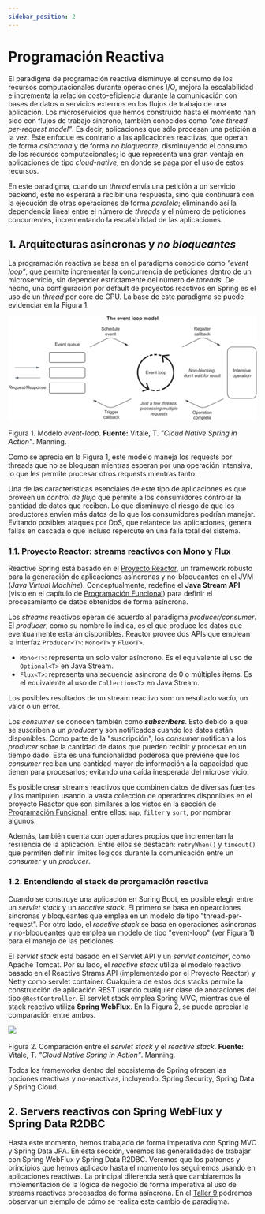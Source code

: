 ```yaml
---
sidebar_position: 2
---
```


# Programación Reactiva

El paradigma de programación reactiva disminuye el consumo de los recursos computacionales durante operaciones I/O, mejora la escalabilidad e incrementa la relación costo-eficiencia durante la comunicación con bases de datos o servicios externos en los flujos de trabajo de una aplicación. Los microservicios que hemos construido hasta el momento han sido con flujos de trabajo síncrono, también conocidos como _"one thread-per-request model"_. Es decir, aplicaciones que sólo procesan una petición a la vez. Este enfoque es contrario a las aplicaciones reactivas, que operan de forma _asíncrona_ y de forma _no bloqueante_, disminuyendo el consumo de los recursos computacionales; lo que representa una gran ventaja en aplicaciones de tipo _cloud-native_, en donde se paga por el uso de estos recursos. 

En este paradigma, cuando un _thread_ envía una petición a un servicio backend, este no esperará a recibir una respuesta, sino que continuará con la ejecución de otras operaciones de forma _paralela_; eliminando así la dependencia lineal entre el número de _threads_ y el número de peticiones concurrentes, incrementando la escalabilidad de las aplicaciones. 

## 1. Arquitecturas asíncronas y _no bloqueantes_

La programación reactiva se basa en el paradigma conocido como _"event loop"_, que permite incrementar la concurrencia de peticiones dentro de un microservicio, sin depender estrictamente del número de _threads_. De hecho, una configuración por default de proyectos reactivos en Spring es el uso de un _thread_ por core de CPU. La base de este paradigma se puede evidenciar en la Figura 1.

![](../../static/img/concurrencia_paralelismo/reactive/event-loop.png)

Figura 1. Modelo _event-loop_. __Fuente:__ Vitale, T. _"Cloud Native Spring in Action"_. Manning.

Como se aprecia en la Figura 1, este modelo maneja los requests por threads que no se bloquean mientras esperan por una operación intensiva, lo que les permite procesar otros requests mientras tanto.

Una de las características esenciales de este tipo de aplicaciones es que proveen un _control de flujo_ que permite a los consumidores controlar la cantidad de datos que reciben. Lo que disminuye el riesgo de que los productores envíen más datos de lo que los consumidores podrían manejar. Evitando posibles ataques por DoS, que relantece las aplicaciones, genera fallas en cascada o que incluso repercute en una falla total del sistema.

### 1.1. Proyecto Reactor: streams reactivos con Mono y Flux

Reactive Spring está basado en el [Proyecto Reactor](https://projectreactor.io), un framework robusto para la generación de aplicaciones asíncronas y no-bloqueantes en el JVM (_Java Virtual Machine_). Conceptualmente, redefine el __Java Stream API__ (visto en el capítulo de [Programación Funcional](functional.md)) para definir el procesamiento de datos obtenidos de forma asíncrona. 

Los _streams_ reactivos operan de acuerdo al paradigma _producer/consumer_. El _producer_, como su nombre lo indica, es el que produce los datos que eventualmente estarán disponibles. Reactor provee dos APIs que emplean la interfaz `Producer<T>`: `Mono<T>` y `Flux<T>`.

* `Mono<T>`: representa un solo valor asíncrono. Es el equivalente al uso de `Optional<T>` en Java Stream.
* `Flux<T>`: representa una secuencia asíncrona de 0 o múltiples items. Es el equivalente al uso de `Collection<T>` en Java Stream.

Los posibles resultados de un stream reactivo son: un resultado vacío, un valor o un error. 

Los _consumer_ se conocen también como ___subscribers___. Esto debido a que se suscriben a un _producer_ y son notificados cuando los datos están disponibles. Como parte de la "suscripción", los _consumer_ notifican a los _producer_ sobre la cantidad de datos que pueden recibir y procesar en un tiempo dado. Esta es una funcionalidad poderosa que previene que los _consumer_ reciban una cantidad mayor de información a la capacidad que tienen para procesarlos; evitando una caída inesperada del microservicio. 

Es posible crear streams reactivos que combinen datos de diversas fuentes y los manipulen usando la vasta colección de operadores disponibles en el proyecto Reactor que son similares a los vistos en la sección de [Programación Funcional](functional.md), entre ellos: `map`, `filter` y `sort`, por nombrar algunos. 

Además, también cuenta con operadores propios que incrementan la resiliencia de la aplicación. Entre ellos se destacan: `retryWhen()` y `timeout()` que permiten definir límites lógicos durante la comunicación entre un _consumer_ y un _producer_. 

### 1.2. Entendiendo el stack de prorgamación reactiva

Cuando se construye una aplicación en Spring Boot, es posible elegir entre un _servlet stack_ y un _reactive stack_. El primero se basa en opearciones síncronas y bloqueantes que emplea en un modelo de tipo "thread-per-request". Por otro lado, el _reactive stack_ se basa en operaciones asíncronas y no-bloqueantes que emplea un modelo de tipo "event-loop" (ver Figura 1) para el manejo de las peticiones.

El _servlet stack_ está basado en el Servlet API y un _servlet container_, como Apache Tomcat. Por su lado, el _reactive stack_ utiliza el modelo reactivo basado en el Reactive Strams API (implementado por el Proyecto Reactor) y Netty como servlet container. Cualquiera de estos dos stacks permite la construcción de aplicación REST usando cualquier clase de anotaciones del tipo `@RestController`.  El servlet stack emplea Spring MVC, mientras que el stack reactivo utiliza __Spring WebFlux__. En la Figura 2, se puede apreciar la comparación entre ambos.

<img src="../../img/concurrencia_paralelismo/reactive/comparativa.png" width="650px" />

Figura 2. Comparación entre el _servlet stack_ y el _reactive stack_.  __Fuente:__ Vitale, T. _"Cloud Native Spring in Action"_. Manning.

Todos los frameworks dentro del ecosistema de Spring ofrecen las opciones reactivas y no-reactivas, incluyendo: Spring Security, Spring Data y Spring Cloud. 

## 2. Servers reactivos con Spring WebFlux y Spring Data R2DBC

Hasta este momento, hemos trabajado de forma imperativa con Spring MVC y Spring Data JPA. En esta sección, veremos las generalidades de trabajar con Spring WebFlux y Spring Data R2DBC. Veremos que los patrones y principios que hemos aplicado hasta el momento los seguiremos usando en aplicaciones reactivas. La principal diferencia será que cambiaremos la implementación de la lógica de negocio de forma imperativa al uso de streams reactivos procesados de forma asíncrona. En el [Taller 9](./talleres/taller_9.md),podremos observar un ejemplo de cómo se realiza este cambio de paradigma.



